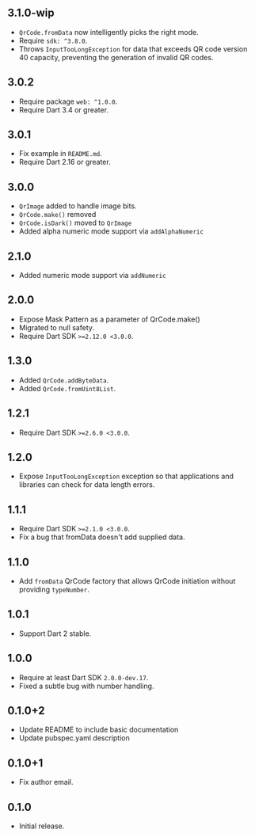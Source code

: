 ## 3.1.0-wip

- `QrCode.fromData` now intelligently picks the right mode.
- Require `sdk: ^3.8.0`.
- Throws `InputTooLongException` for data that exceeds QR code version 40 capacity,
  preventing the generation of invalid QR codes.

## 3.0.2

- Require package `web: ^1.0.0`.
- Require Dart 3.4 or greater.

## 3.0.1

- Fix example in `README.md`.
- Require Dart 2.16 or greater.

## 3.0.0

- `QrImage` added to handle image bits.
- `QrCode.make()` removed
- `QrCode.isDark()` moved to `QrImage`
- Added alpha numeric mode support via `addAlphaNumeric`

## 2.1.0

- Added numeric mode support via `addNumeric`

## 2.0.0

- Expose Mask Pattern as a parameter of QrCode.make()
- Migrated to null safety.
- Require Dart SDK `>=2.12.0 <3.0.0`.

## 1.3.0

- Added `QrCode.addByteData`.
- Added `QrCode.fromUint8List`.

## 1.2.1

- Require Dart SDK `>=2.6.0 <3.0.0`.

## 1.2.0

- Expose `InputTooLongException` exception so that applications and libraries
  can check for data length errors.

## 1.1.1

- Require Dart SDK `>=2.1.0 <3.0.0`.
- Fix a bug that fromData doesn't add supplied data.

## 1.1.0

- Add `fromData` QrCode factory that allows QrCode initiation without providing
  `typeNumber`.

## 1.0.1

- Support Dart 2 stable.

## 1.0.0

- Require at least Dart SDK `2.0.0-dev.17`.
- Fixed a subtle bug with number handling.

## 0.1.0+2

- Update README to include basic documentation
- Update pubspec.yaml description

## 0.1.0+1

- Fix author email.

## 0.1.0

- Initial release.
